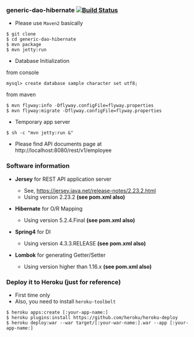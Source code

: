 ### generic-dao-hibernate [![Build Status](https://travis-ci.org/Hiroyuki-Nagata/generic-dao-hibernate.svg?branch=master)](https://travis-ci.org/Hiroyuki-Nagata/generic-dao-hibernate)

* Please use `Maven2` basically

```
$ git clone 
$ cd generic-dao-hibernate
$ mvn package
$ mvn jetty:run
```

* Database Initialization

from console

```
mysql> create database sample character set utf8;
```

from maven

```
$ mvn flyway:info -Dflyway.configFile=flyway.properties
$ mvn flyway:migrate -Dflyway.configFile=flyway.properties
```

* Temporary app server
```
$ sh -c "mvn jetty:run &"
```

* Please find API documents page at http://localhost:8080/rest/v1/employee 

### Software information

* **Jersey** for REST API application server

    * See, https://jersey.java.net/release-notes/2.23.2.html
    * Using version 2.23.2 **(see pom.xml also)**

* **Hibernate** for O/R Mapping

    * Using version 5.2.4.Final **(see pom.xml also)**

* **Spring4** for DI

    * Using version 4.3.3.RELEASE **(see pom.xml also)**

* **Lombok** for generating Getter/Setter

    * Using version higher than 1.16.x **(see pom.xml also)**

### Deploy it to Heroku (just for reference)

* First time only
* Also, you need to install `heroku-toolbelt`

```
$ heroku apps:create [:your-app-name:]
$ heroku plugins:install https://github.com/heroku/heroku-deploy
$ heroku deploy:war --war target/[:your-war-name:].war --app [:your-app-name:]
```
